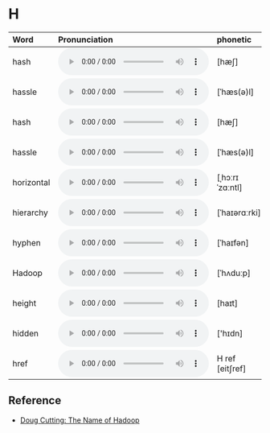 
# H

| Word  | Pronunciation | phonetic |
| :-- | :-- | :-- |
| hash | <audio src="/awesome-pronunciation/public/audio/hash.mp3" controls="controls" controlslist="nodownload"></audio> | [hæʃ] |
| hassle | <audio src="/awesome-pronunciation/public/audio/hassle.mp3" controls="controls" controlslist="nodownload"></audio> | [ˈhæs(ə)l] |
| hash | <audio src="/awesome-pronunciation/public/audio/hash.mp3" controls="controls" controlslist="nodownload"></audio> | [hæʃ] |
| hassle | <audio src="/awesome-pronunciation/public/audio/hassle.mp3" controls="controls" controlslist="nodownload"></audio> | [ˈhæs(ə)l] |
| horizontal | <audio src="/awesome-pronunciation/public/audio/horizontal.mp3" controls="controls" controlslist="nodownload"></audio> | [ˌhɔːrɪˈzɑːntl] |
| hierarchy | <audio src="/awesome-pronunciation/public/audio/hierarchy.mp3" controls="controls" controlslist="nodownload"></audio> | [ˈhaɪərɑːrki] |
| hyphen | <audio src="/awesome-pronunciation/public/audio/hyphen.mp3" controls="controls" controlslist="nodownload"></audio> | [ˈhaɪfən] |
| Hadoop | <audio src="/awesome-pronunciation/public/audio/Hadoop.mp3" controls="controls" controlslist="nodownload"></audio> | [ˈhʌduːp] |
| height | <audio src="/awesome-pronunciation/public/audio/height.mp3" controls="controls" controlslist="nodownload"></audio> | [haɪt] |
| hidden | <audio src="/awesome-pronunciation/public/audio/hidden.mp3" controls="controls" controlslist="nodownload"></audio> | ['hɪdn] |
| href | <audio src="/awesome-pronunciation/public/audio/href.mp3" controls="controls" controlslist="nodownload"></audio> | H ref [eit∫ref] |

## Reference

- [Doug Cutting: The Name of Hadoop](https://www.youtube.com/watch?v=irK7xHUmkUA)
